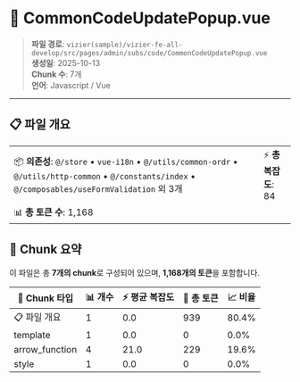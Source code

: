 # 📄 CommonCodeUpdatePopup.vue

> **파일 경로**: `vizier(sample)/vizier-fe-all-develop/src/pages/admin/subs/code/CommonCodeUpdatePopup.vue`  
> **생성일**: 2025-10-13  
> **Chunk 수**: 7개  
> **언어**: Javascript / Vue
---





## 📋 파일 개요

| | |
|--|--|
| 📦 **의존성**: `@/store` • `vue-i18n` • `@/utils/common-ordr` • `@/utils/http-common` • `@/constants/index` • `@/composables/useFormValidation` 외 3개 | ⚡ **총 복잡도**: 84 |
| 📊 **총 토큰 수**: 1,168 |  |






## 🧩 Chunk 요약

이 파일은 총 **7개의 chunk**로 구성되어 있으며, **1,168개의 토큰**을 포함합니다.

| 🧩 Chunk 타입 | 📊 개수 | ⚡ 평균 복잡도 | 📝 총 토큰 | 📈 비율 |
|---------------|--------|-------------|----------|--------|
| 📋 파일 개요 | 1 | 0.0 | 939 | 80.4% |
| template | 1 | 0.0 | 0 | 0.0% |
| arrow_function | 4 | 21.0 | 229 | 19.6% |
| style | 1 | 0.0 | 0 | 0.0% |

